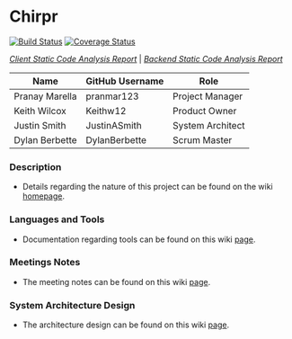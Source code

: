 # Chirpr

[![Build Status](https://travis-ci.org/Intro-to-SE-Spring-2020/Chirpr.svg?branch=master)](https://travis-ci.org/Intro-to-SE-Spring-2020/Chirpr) [![Coverage Status](https://coveralls.io/repos/github/Intro-to-SE-Spring-2020/Chirpr/badge.svg?branch=master&service=github)](https://coveralls.io/github/Intro-to-SE-Spring-2020/Chirpr?branch=master)

[*Client Static Code Analysis Report*](https://htmlpreview.github.io/?https://github.com/Intro-to-SE-Spring-2020/Chirpr/blob/master/reports/client_static_analysis.html) | [*Backend Static Code Analysis Report*](https://htmlpreview.github.io/?https://github.com/Intro-to-SE-Spring-2020/Chirpr/blob/master/reports/backend_static_analysis.html)

| Name | GitHub Username | Role
| --- | --- | --- |
| Pranay Marella | pranmar123 | Project Manager
| Keith Wilcox | Keithw12 | Product Owner
| Justin Smith | JustinASmith | System Architect 
| Dylan Berbette | DylanBerbette | Scrum Master

### Description
- Details regarding the nature of this project can be found on the wiki [homepage](https://github.com/Intro-to-SE-Spring-2020/Chirpr/wiki).


### Languages and Tools
- Documentation regarding tools can be found on this wiki [page](https://github.com/Intro-to-SE-Spring-2020/Chirpr/wiki/MERN-Stack).

### Meetings Notes
- The meeting notes can be found on this wiki [page](https://github.com/Intro-to-SE-Spring-2020/Chirpr/wiki/Stand-up-Meetings).

### System Architecture Design
- The architecture design can be found on this wiki [page](https://github.com/Intro-to-SE-Spring-2020/Chirpr/wiki/System-Architecture-Design).
